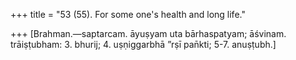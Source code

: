 +++
title = "53 (55). For some one's health and long life."

+++
[Brahman.—saptarcam. āyuṣyam uta bārhaspatyam; āśvinam. trāiṣṭubham: 3. bhurij; 4. uṣṇiggarbhā ”rṣī pan̄kti; 5-7. anuṣṭubh.]
